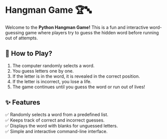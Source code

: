 # **Hangman Game 🏆🔤**  

Welcome to the **Python Hangman Game!** This is a fun and interactive word-guessing game where players try to guess the hidden word before running out of attempts.  

## **🎯 How to Play?**  
1. The computer randomly selects a word.  
2. You guess letters one by one.  
3. If the letter is in the word, it is revealed in the correct position.  
4. If the letter is incorrect, you lose a life.  
5. The game continues until you guess the word or run out of lives!  

## **✨ Features**  
✅ Randomly selects a word from a predefined list.  
✅ Keeps track of correct and incorrect guesses.  
✅ Displays the word with blanks for unguessed letters.  
✅ Simple and interactive command-line interface.  

